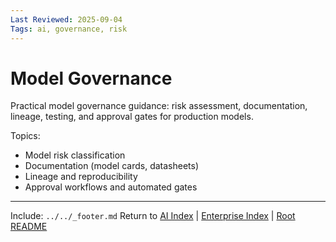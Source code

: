 ```yaml
---
Last Reviewed: 2025-09-04
Tags: ai, governance, risk
---
```

# Model Governance

Practical model governance guidance: risk assessment, documentation, lineage, testing, and approval gates for production models.

Topics:
- Model risk classification
- Documentation (model cards, datasheets)
- Lineage and reproducibility
- Approval workflows and automated gates

---
Include: `../../_footer.md`
Return to [AI Index](_index.md) | [Enterprise Index](../_index.md) | [Root README](../../README.md)
